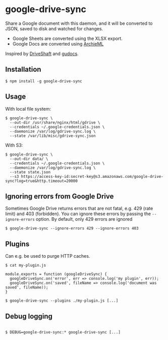 # google-drive-sync

Share a Google document with this daemon, and it will be converted to JSON, saved to disk and watched for changes.

* Google Sheets are converted using the XLSX export.
* Google Docs are converted using [ArchieML](http://archieml.org)

Inspired by [DriveShaft](http://newsdev.github.io/driveshaft/) and [gudocs](https://github.com/guardian/gudocs).

## Installation

```
$ npm install -g google-drive-sync
```

## Usage

With local file system:

```
$ google-drive-sync \
  --out-dir /usr/share/nginx/html/gdrive \
  --credentials ~/.google-credentials.json \
  --daemonize /var/log/gdrive-sync.log \
  --state /var/lib/misc/gdrive-sync.json
```

With S3:

```
$ google-drive-sync \
  --out-dir data/ \
  --credentials ~/.google-credentials.json \
  --daemonize /var/log/gdrive-sync.log \
  --state state.json
  --s3 https://access-key-id:secret-key@s3.amazonaws.com/google-drive-sync?log=true&http.timeout=20000
```

## Ignoring errors from Google Drive

Sometimes Google Drive returns errors that are not fatal, e.g. 429 (rate limit) and 403 (forbidden). You can ignore these errors by passing the `--ignore-errors` option. By default, only 429 errors are ignored

```
$ google-drive-sync --ignore-errors 429 --ignore-errors 403
```

## Plugins

Can e.g. be used to purge HTTP caches.

```
$ cat my-plugin.js

module.exports = function (googleDriveSync) {
  googleDriveSync.on('error', err => console.log('my plugin', err));
  googleDriveSync.on('saved', fileName => console.log('document was saved', fileName));
}

$ google-drive-sync --plugins ./my-plugin.js [...]
```

## Debug logging

```

$ DEBUG=google-drive-sync:* google-drive-sync [...]
```